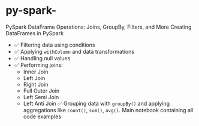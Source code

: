 # py-spark-
  PySpark DataFrame Operations: Joins, GroupBy, Filters, and More
Creating DataFrames in PySpark
- ✅ Filtering data using conditions
- ✅ Applying `withColumn` and data transformations
- ✅ Handling null values
- ✅ Performing joins:
  - Inner Join
  - Left Join
  - Right Join
  - Full Outer Join
  - Left Semi Join
  - Left Anti Join
  ✅ Grouping data with `groupBy()` and applying aggregations like `count()`, `sum()`, `avg()`.
  Main notebook containing all code examples
